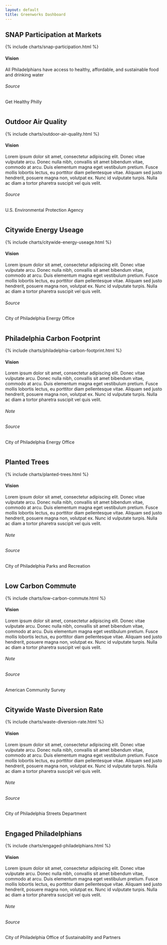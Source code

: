 ```yaml
---
layout: default
title: Greenworks Dashboard
---
```


<h2>SNAP Participation at Markets</h2>
<div class="row pbl">
  <div class="medium-16 column">
    {% include charts/snap-participation.html %}
  </div>
  <div class="medium-8 column end">
    <aside class="related plm-mu">
      <h4>Vision</h4>
      <p>All Philadelphians have access to healthy, affordable, and sustainable food and drinking water</p>
	  <h6>Source</h6>
	  <p>Get Healthy Philly</p>
    </aside>
  </div>
</div>

<h2>Outdoor Air Quality</h2>
<div class="row pbl">
  <div class="medium-16 column">
    {% include charts/outdoor-air-quality.html %}
  </div>
  <div class="medium-8 column end">
    <aside class="related plm-mu">
      <h4>Vision</h4>
      <p>Lorem ipsum dolor sit amet, consectetur adipiscing elit. Donec vitae vulputate arcu. Donec nulla nibh, convallis sit amet bibendum vitae, commodo at arcu. Duis elementum magna eget vestibulum pretium. Fusce mollis lobortis lectus, eu porttitor diam pellentesque vitae. Aliquam sed justo hendrerit, posuere magna non, volutpat ex. Nunc id vulputate turpis. Nulla ac diam a tortor pharetra suscipit vel quis velit.</p>
	  <h6>Source</h6>
	  <p>U.S. Environmental Protection Agency</p>
    </aside>
  </div>
</div>

<h2>Citywide Energy Useage</h2>
<div class="row pbl">
  <div class="medium-16 column">
    {% include charts/citywide-energy-useage.html %}
  </div>
  <div class="medium-8 column end">
    <aside class="related plm-mu">
      <h4>Vision</h4>
      <p>Lorem ipsum dolor sit amet, consectetur adipiscing elit. Donec vitae vulputate arcu. Donec nulla nibh, convallis sit amet bibendum vitae, commodo at arcu. Duis elementum magna eget vestibulum pretium. Fusce mollis lobortis lectus, eu porttitor diam pellentesque vitae. Aliquam sed justo hendrerit, posuere magna non, volutpat ex. Nunc id vulputate turpis. Nulla ac diam a tortor pharetra suscipit vel quis velit.</p>
	  <h6>Source</h6>
	  <p>City of Philadelphia Energy Office</p>
    </aside>
  </div>
</div>

<h2>Philadelphia Carbon Footprint</h2>
<div class="row pbl">
  <div class="medium-16 column">
    {% include charts/philadelphia-carbon-footprint.html %}
  </div>
  <div class="medium-8 column end">
    <aside class="related plm-mu">
      <h4>Vision</h4>
	  <p>Lorem ipsum dolor sit amet, consectetur adipiscing elit. Donec vitae vulputate arcu. Donec nulla nibh, convallis sit amet bibendum vitae, commodo at arcu. Duis elementum magna eget vestibulum pretium. Fusce mollis lobortis lectus, eu porttitor diam pellentesque vitae. Aliquam sed justo hendrerit, posuere magna non, volutpat ex. Nunc id vulputate turpis. Nulla ac diam a tortor pharetra suscipit vel quis velit.</p>
	  <h6>Note</h6>
      <p></p>
	  <h6>Source</h6>
	  <p>City of Philadelphia Energy Office</p>
    </aside>
  </div>
</div>

<h2>Planted Trees</h2>
<div class="row pbl">
  <div class="medium-16 column">
    {% include charts/planted-trees.html %}
  </div>
  <div class="medium-8 column end">
    <aside class="related plm-mu">
      <h4>Vision</h4>
	  <p>Lorem ipsum dolor sit amet, consectetur adipiscing elit. Donec vitae vulputate arcu. Donec nulla nibh, convallis sit amet bibendum vitae, commodo at arcu. Duis elementum magna eget vestibulum pretium. Fusce mollis lobortis lectus, eu porttitor diam pellentesque vitae. Aliquam sed justo hendrerit, posuere magna non, volutpat ex. Nunc id vulputate turpis. Nulla ac diam a tortor pharetra suscipit vel quis velit.</p>
	  <h6>Note</h6>
      <p></p>
	  <h6>Source</h6>
	  <p>City of Philadelphia Parks and Recreation</p>
    </aside>
  </div>
</div>

<h2>Low Carbon Commute</h2>
<div class="row pbl">
  <div class="medium-16 column">
    {% include charts/low-carbon-commute.html %}
  </div>
  <div class="medium-8 column end">
    <aside class="related plm-mu">
      <h4>Vision</h4>
	  <p>Lorem ipsum dolor sit amet, consectetur adipiscing elit. Donec vitae vulputate arcu. Donec nulla nibh, convallis sit amet bibendum vitae, commodo at arcu. Duis elementum magna eget vestibulum pretium. Fusce mollis lobortis lectus, eu porttitor diam pellentesque vitae. Aliquam sed justo hendrerit, posuere magna non, volutpat ex. Nunc id vulputate turpis. Nulla ac diam a tortor pharetra suscipit vel quis velit.</p>
	  <h6>Note</h6>
      <p></p>
	  <h6>Source</h6>
	  <p>American Community Survey</p>
    </aside>
  </div>
</div>

<h2>Citywide Waste Diversion Rate</h2>
<div class="row pbl">
  <div class="medium-16 column">
    {% include charts/waste-diversion-rate.html %}
  </div>
  <div class="medium-8 column end">
    <aside class="related plm-mu">
      <h4>Vision</h4>
	  <p>Lorem ipsum dolor sit amet, consectetur adipiscing elit. Donec vitae vulputate arcu. Donec nulla nibh, convallis sit amet bibendum vitae, commodo at arcu. Duis elementum magna eget vestibulum pretium. Fusce mollis lobortis lectus, eu porttitor diam pellentesque vitae. Aliquam sed justo hendrerit, posuere magna non, volutpat ex. Nunc id vulputate turpis. Nulla ac diam a tortor pharetra suscipit vel quis velit.</p>
	  <h6>Note</h6>
      <p></p>
	  <h6>Source</h6>
	  <p>City of Philadelphia Streets Department</p>
    </aside>
  </div>
</div>

<h2>Engaged Philadelphians</h2>
<div class="row pbl">
  <div class="medium-16 column">
    {% include charts/engaged-philadelphians.html %}
  </div>
  <div class="medium-8 column end">
    <aside class="related plm-mu">
      <h4>Vision</h4>
	  <p>Lorem ipsum dolor sit amet, consectetur adipiscing elit. Donec vitae vulputate arcu. Donec nulla nibh, convallis sit amet bibendum vitae, commodo at arcu. Duis elementum magna eget vestibulum pretium. Fusce mollis lobortis lectus, eu porttitor diam pellentesque vitae. Aliquam sed justo hendrerit, posuere magna non, volutpat ex. Nunc id vulputate turpis. Nulla ac diam a tortor pharetra suscipit vel quis velit.</p>
	  <h6>Note</h6>
      <p></p>
	  <h6>Source</h6>
	  <p>City of Philadelphia Office of Sustainability and Partners</p>
    </aside>
  </div>
</div>

<!-- <h2>Water diversion rate</h2>
<div class="row">
  <div class="medium-16 column">
    {% include charts/waste-diversion-rate.html %}
  </div>
  <div class="medium-8 column end">
    <aside class="related plm-mu">
      <h4>Vision</h4>
      <p>Lorem ipsum dolor sit amet, consectetur adipiscing elit. Donec vitae vulputate arcu. Donec nulla nibh, convallis sit amet bibendum vitae, commodo at arcu. Duis elementum magna eget vestibulum pretium. Fusce mollis lobortis lectus, eu porttitor diam pellentesque vitae. Aliquam sed justo hendrerit, posuere magna non, volutpat ex. Nunc id vulputate turpis. Nulla ac diam a tortor pharetra suscipit vel quis velit.</p>
    </aside>
  </div>
</div> -->
